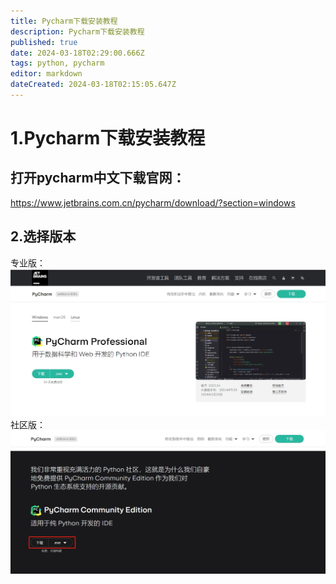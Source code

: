 ```yaml
---
title: Pycharm下载安装教程
description: Pycharm下载安装教程
published: true
date: 2024-03-18T02:29:00.666Z
tags: python, pycharm
editor: markdown
dateCreated: 2024-03-18T02:15:05.647Z
---
```


# 1.Pycharm下载安装教程
## 打开pycharm中文下载官网：
https://www.jetbrains.com.cn/pycharm/download/?section=windows
## 2.选择版本
专业版：
![ptcharm专业版下载.png](/wiki/python/pycharm/ptcharm专业版下载.png)
社区版：
![ptcharm社区版下载.png](/wiki/python/pycharm/ptcharm社区版下载.png)




